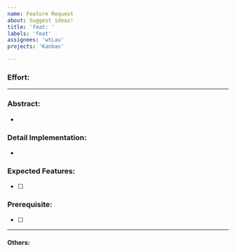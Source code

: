 ```yaml
---
name: Feature Request
about: Suggest ideas!
title: 'feat: '
labels: 'feat'
assignees: 'wtLau'
projects: 'Kanban'

---
```

<!-- Small | Medium | Large | XL | ♾️ -->
### Effort: 


---
<!-- Explains the why -->
### Abstract:
  - 

<!-- Explains the hows -->
### Detail Implementation:
  - 

<!-- Explains the what -->
### Expected Features:

  - [ ] 

<!-- List blockers if any -->
### Prerequisite:
  - [ ] 
---
<!-- Any other comments -->
#### Others:

